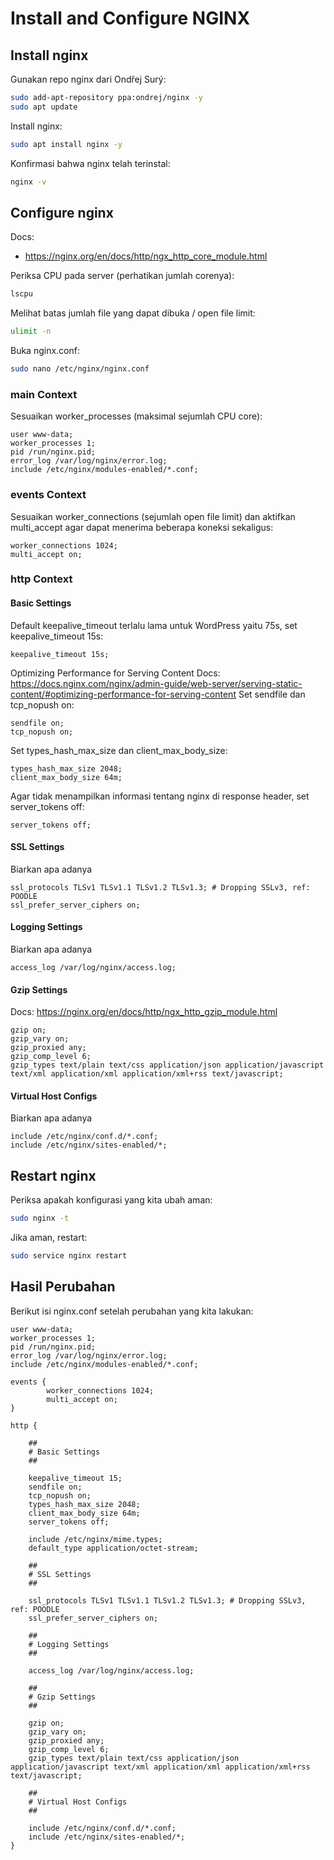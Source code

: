 # Install and Configure NGINX 

## Install nginx
Gunakan repo nginx dari Ondřej Surý:
```bash
sudo add-apt-repository ppa:ondrej/nginx -y
sudo apt update
```

Install nginx:
```bash
sudo apt install nginx -y
```
Konfirmasi bahwa nginx telah terinstal:
```bash
nginx -v
```

## Configure nginx
Docs: 
- https://nginx.org/en/docs/http/ngx_http_core_module.html

Periksa CPU pada server (perhatikan jumlah corenya):
```bash
lscpu
```

Melihat batas jumlah file yang dapat dibuka / open file limit:
```bash
ulimit -n
```

Buka nginx.conf:
```bash
sudo nano /etc/nginx/nginx.conf
```

### main Context
Sesuaikan worker_processes (maksimal sejumlah CPU core):
```ssh_config
user www-data; 
worker_processes 1;
pid /run/nginx.pid; 
error_log /var/log/nginx/error.log; 
include /etc/nginx/modules-enabled/*.conf;
```

### events Context
Sesuaikan worker_connections (sejumlah open file limit) dan aktifkan multi_accept agar dapat menerima beberapa koneksi sekaligus:
```ssh_config
worker_connections 1024;
multi_accept on;
```

### http Context
#### Basic Settings
Default keepalive_timeout terlalu lama untuk WordPress yaitu 75s, set keepalive_timeout 15s:
```ssh_config
keepalive_timeout 15s;
```

Optimizing Performance for Serving Content
Docs: https://docs.nginx.com/nginx/admin-guide/web-server/serving-static-content/#optimizing-performance-for-serving-content
Set sendfile dan tcp_nopush on:
```ssh_config
sendfile on;
tcp_nopush on;
```

Set types_hash_max_size dan client_max_body_size: 
```ssh_config
types_hash_max_size 2048;    
client_max_body_size 64m;
```

Agar tidak menampilkan informasi tentang nginx di response header, set server_tokens off: 
```ssh_config
server_tokens off;
```

#### SSL Settings
Biarkan apa adanya
```ssh_config
ssl_protocols TLSv1 TLSv1.1 TLSv1.2 TLSv1.3; # Dropping SSLv3, ref: POODLE
ssl_prefer_server_ciphers on;
```

#### Logging Settings
Biarkan apa adanya
```ssh_config
access_log /var/log/nginx/access.log;
```

#### Gzip Settings
Docs: https://nginx.org/en/docs/http/ngx_http_gzip_module.html
```ssh_config
gzip on;
gzip_vary on;
gzip_proxied any;
gzip_comp_level 6;
gzip_types text/plain text/css application/json application/javascript text/xml application/xml application/xml+rss text/javascript;
```

#### Virtual Host Configs
Biarkan apa adanya
```ssh_config
include /etc/nginx/conf.d/*.conf;
include /etc/nginx/sites-enabled/*;
```

## Restart nginx
Periksa apakah konfigurasi yang kita ubah aman:
```bash
sudo nginx -t
```
Jika aman, restart:
```bash
sudo service nginx restart
```

## Hasil Perubahan
Berikut isi nginx.conf setelah perubahan yang kita lakukan:
```ssh_conf
user www-data;
worker_processes 1;
pid /run/nginx.pid;
error_log /var/log/nginx/error.log;
include /etc/nginx/modules-enabled/*.conf;

events {
        worker_connections 1024;
        multi_accept on;
}

http {

    ##
    # Basic Settings
    ##

    keepalive_timeout 15;
    sendfile on;
    tcp_nopush on;
    types_hash_max_size 2048;    
    client_max_body_size 64m;
    server_tokens off;

    include /etc/nginx/mime.types;
    default_type application/octet-stream;

    ##
    # SSL Settings
    ##

    ssl_protocols TLSv1 TLSv1.1 TLSv1.2 TLSv1.3; # Dropping SSLv3, ref: POODLE
    ssl_prefer_server_ciphers on;

    ##
    # Logging Settings
    ##

    access_log /var/log/nginx/access.log;

    ##
    # Gzip Settings
    ##

    gzip on;
    gzip_vary on;
    gzip_proxied any;
    gzip_comp_level 6;
    gzip_types text/plain text/css application/json application/javascript text/xml application/xml application/xml+rss text/javascript;

    ##
    # Virtual Host Configs
    ##

    include /etc/nginx/conf.d/*.conf;
    include /etc/nginx/sites-enabled/*;
}
```